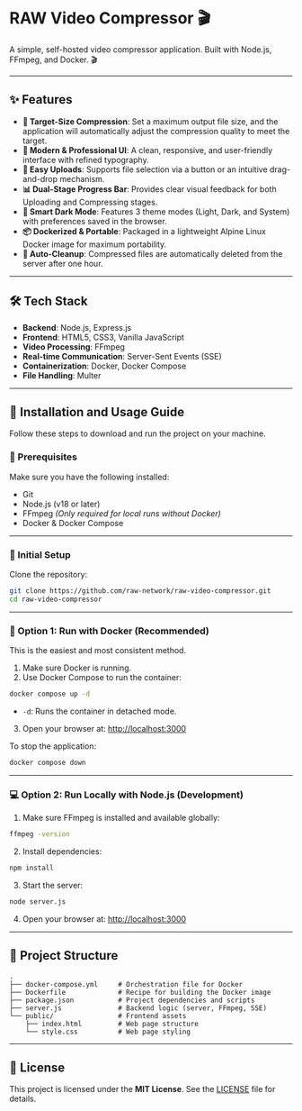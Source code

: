 # RAW Video Compressor 🎬

A simple, self-hosted video compressor application. Built with Node.js, FFmpeg, and Docker. 🎬

---

## ✨ Features

* **🎯 Target-Size Compression**: Set a maximum output file size, and the application will automatically adjust the compression quality to meet the target.
* **💫 Modern & Professional UI**: A clean, responsive, and user-friendly interface with refined typography.
* **📄 Easy Uploads**: Supports file selection via a button or an intuitive drag-and-drop mechanism.
* **📊 Dual-Stage Progress Bar**: Provides clear visual feedback for both Uploading and Compressing stages.
* **🌙 Smart Dark Mode**: Features 3 theme modes (Light, Dark, and System) with preferences saved in the browser.
* **📦 Dockerized & Portable**: Packaged in a lightweight Alpine Linux Docker image for maximum portability.
* **🧹 Auto-Cleanup**: Compressed files are automatically deleted from the server after one hour.

---

## 🛠️ Tech Stack

* **Backend**: Node.js, Express.js
* **Frontend**: HTML5, CSS3, Vanilla JavaScript
* **Video Processing**: FFmpeg
* **Real-time Communication**: Server-Sent Events (SSE)
* **Containerization**: Docker, Docker Compose
* **File Handling**: Multer

---

## 🚀 Installation and Usage Guide

Follow these steps to download and run the project on your machine.

### 🔧 Prerequisites

Make sure you have the following installed:

* Git
* Node.js (v18 or later)
* FFmpeg *(Only required for local runs without Docker)*
* Docker & Docker Compose

---

### 📅 Initial Setup

Clone the repository:

```bash
git clone https://github.com/raw-network/raw-video-compressor.git
cd raw-video-compressor
```

---

### 🐳 Option 1: Run with Docker (Recommended)

This is the easiest and most consistent method.

1. Make sure Docker is running.
2. Use Docker Compose to run the container:

```bash
docker compose up -d
```

* `-d`: Runs the container in detached mode.

3. Open your browser at:
   [http://localhost:3000](http://localhost:3000)

To stop the application:

```bash
docker compose down
```

---

### 💻 Option 2: Run Locally with Node.js (Development)

1. Make sure FFmpeg is installed and available globally:

```bash
ffmpeg -version
```

2. Install dependencies:

```bash
npm install
```

3. Start the server:

```bash
node server.js
```

4. Open your browser at:
   [http://localhost:3000](http://localhost:3000)

---

## 📂 Project Structure

```
.
├── docker-compose.yml     # Orchestration file for Docker
├── Dockerfile             # Recipe for building the Docker image
├── package.json           # Project dependencies and scripts
├── server.js              # Backend logic (server, FFmpeg, SSE)
└── public/                # Frontend assets
    ├── index.html         # Web page structure
    └── style.css          # Web page styling
```

---

## 📄 License

This project is licensed under the **MIT License**. See the [LICENSE](./LICENSE) file for details.
